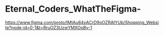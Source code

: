 # Eternal_Coders_WhatTheFigma-
https://www.figma.com/proto/IMtAu64xACrD9oOZRAIYUb/Shopping_Website?node-id=0-1&t=RruOZ3UzwYMXOoBy-1
